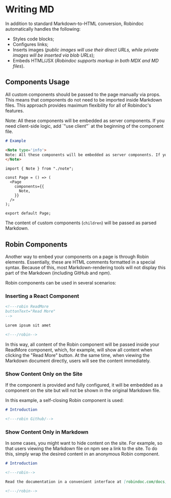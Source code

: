 # Writing MD

In addition to standard Markdown-to-HTML conversion, Robindoc automatically handles the following:

- Styles code blocks;
- Configures links;
- Inserts images (_public images will use their direct URLs, while private images will be inserted via blob URLs_);
- Embeds HTML/JSX (_Robindoc supports markup in both MDX and MD files_).

## Components Usage

All custom components should be passed to the page manually via props. This means that components do not need to be imported inside Markdown files. This approach provides maximum flexibility for all of Robindoc's features.

<Note type='info'>
Note: All these components will be embedded as server components. If you need client-side logic, add `"use client"` at the beginning of the component file.
</Note>

```md filename="/README.md"
# Example

<Note type='info'>
Note: All these components will be embedded as server components. If you need client-side logic, add `"use client"` at the beginning of the component file.
</Note>
```

```tsx filename="app/docs/page.tsx"
import { Note } from "./note";

const Page = () => (
  <Page
    components={{
      Note,
    }}
  />
);

export default Page;
```

The content of custom components (`children`) will be passed as parsed Markdown.

## Robin Components

Another way to embed your components on a page is through Robin elements. Essentially, these are HTML comments formatted in a special syntax. Because of this, most Markdown-rendering tools will not display this part of the Markdown (including GitHub and npm).

Robin components can be used in several scenarios:

### Inserting a React Component

```md filename="/README.md"
<!---robin ReadMore
buttonText="Read More"
-->

Lorem ipsum sit amet

<!---/robin-->
```

In this way, all content of the Robin component will be passed inside your ReadMore component, which, for example, will show all content when clicking the "Read More" button. At the same time, when viewing the Markdown document directly, users will see the content immediately.

### Show Content Only on the Site

If the component is provided and fully configured, it will be embedded as a component on the site but will not be shown in the original Markdown file.

In this example, a self-closing Robin component is used:

```md filename="/README.md"
# Introduction

<!---robin Github/-->
```

### Show Content Only in Markdown

In some cases, you might want to hide content on the site. For example, so that users viewing the Markdown file on npm see a link to the site. To do this, simply wrap the desired content in an anonymous Robin component.

```md filename="/README.md"
# Introduction

<!---robin-->

Read the documentation in a convenient interface at [robindoc.com/docs](https://robindoc.com/docs)

<!---/robin-->
```
